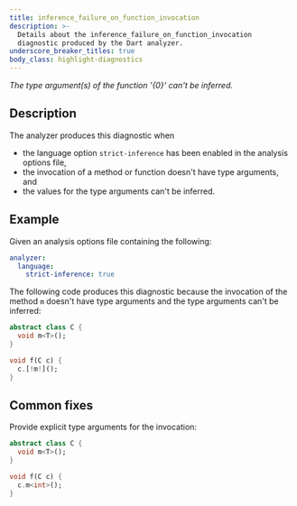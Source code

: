 ```yaml
---
title: inference_failure_on_function_invocation
description: >-
  Details about the inference_failure_on_function_invocation
  diagnostic produced by the Dart analyzer.
underscore_breaker_titles: true
body_class: highlight-diagnostics
---
```


_The type argument(s) of the function '{0}' can't be inferred._

## Description

The analyzer produces this diagnostic when
- the language option `strict-inference` has been enabled in the analysis options file,
- the invocation of a method or function doesn't have type arguments, and
- the values for the type arguments can't be inferred.

## Example

Given an analysis options file containing the following:

```yaml
analyzer:
  language:
    strict-inference: true
```

The following code produces this diagnostic because the invocation of the
method `m` doesn't have type arguments and the type arguments can't be
inferred:

```dart
abstract class C {
  void m<T>();
}

void f(C c) {
  c.[!m!]();
}
```

## Common fixes

Provide explicit type arguments for the invocation:

```dart
abstract class C {
  void m<T>();
}

void f(C c) {
  c.m<int>();
}
```

